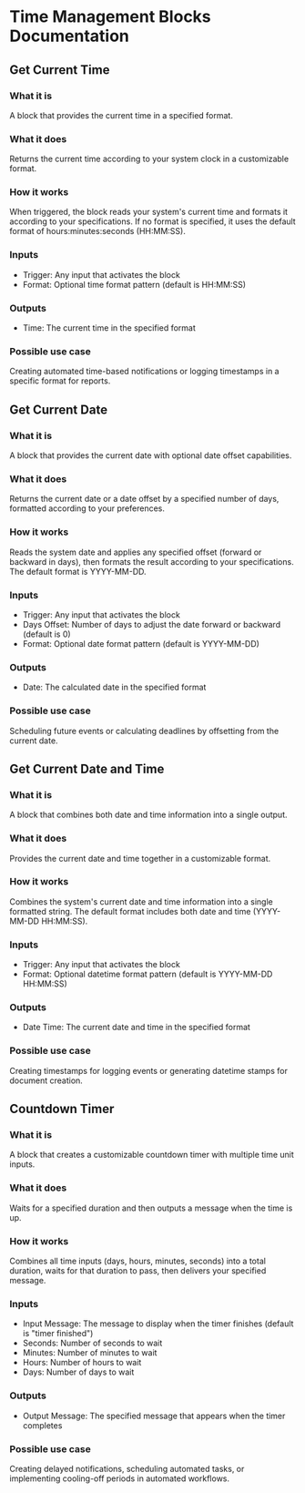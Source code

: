 
# Time Management Blocks Documentation

## Get Current Time

### What it is
A block that provides the current time in a specified format.

### What it does
Returns the current time according to your system clock in a customizable format.

### How it works
When triggered, the block reads your system's current time and formats it according to your specifications. If no format is specified, it uses the default format of hours:minutes:seconds (HH:MM:SS).

### Inputs
- Trigger: Any input that activates the block
- Format: Optional time format pattern (default is HH:MM:SS)

### Outputs
- Time: The current time in the specified format

### Possible use case
Creating automated time-based notifications or logging timestamps in a specific format for reports.

## Get Current Date

### What it is
A block that provides the current date with optional date offset capabilities.

### What it does
Returns the current date or a date offset by a specified number of days, formatted according to your preferences.

### How it works
Reads the system date and applies any specified offset (forward or backward in days), then formats the result according to your specifications. The default format is YYYY-MM-DD.

### Inputs
- Trigger: Any input that activates the block
- Days Offset: Number of days to adjust the date forward or backward (default is 0)
- Format: Optional date format pattern (default is YYYY-MM-DD)

### Outputs
- Date: The calculated date in the specified format

### Possible use case
Scheduling future events or calculating deadlines by offsetting from the current date.

## Get Current Date and Time

### What it is
A block that combines both date and time information into a single output.

### What it does
Provides the current date and time together in a customizable format.

### How it works
Combines the system's current date and time information into a single formatted string. The default format includes both date and time (YYYY-MM-DD HH:MM:SS).

### Inputs
- Trigger: Any input that activates the block
- Format: Optional datetime format pattern (default is YYYY-MM-DD HH:MM:SS)

### Outputs
- Date Time: The current date and time in the specified format

### Possible use case
Creating timestamps for logging events or generating datetime stamps for document creation.

## Countdown Timer

### What it is
A block that creates a customizable countdown timer with multiple time unit inputs.

### What it does
Waits for a specified duration and then outputs a message when the time is up.

### How it works
Combines all time inputs (days, hours, minutes, seconds) into a total duration, waits for that duration to pass, then delivers your specified message.

### Inputs
- Input Message: The message to display when the timer finishes (default is "timer finished")
- Seconds: Number of seconds to wait
- Minutes: Number of minutes to wait
- Hours: Number of hours to wait
- Days: Number of days to wait

### Outputs
- Output Message: The specified message that appears when the timer completes

### Possible use case
Creating delayed notifications, scheduling automated tasks, or implementing cooling-off periods in automated workflows.
